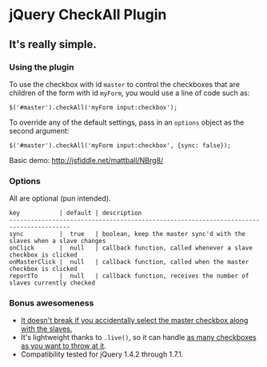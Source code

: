 # jQuery CheckAll Plugin #

## It's really simple. ##

### Using the plugin ###

To use the checkbox with id `master` to control the checkboxes that are children of the form with id `myForm`, you would use a line of code such as:

```
$('#master').checkAll('myForm input:checkbox');
```

To override any of the default settings, pass in an `options` object as the second argument:

```
$('#master').checkAll('myForm input:checkbox', {sync: false});
```
   
Basic demo: http://jsfiddle.net/mattball/NBrg8/

### Options ###

All are optional (pun intended).

```
key           | default | description
---------------------------------------------------------------------------------------
sync          |  true   | boolean, keep the master sync'd with the slaves when a slave changes
onClick       |  null   | callback function, called whenever a slave checkbox is clicked
onMasterClick |  null   | callback function, called when the master checkbox is clicked
reportTo      |  null   | callback function, receives the number of slaves currently checked
```
     
### Bonus awesomeness ###

- [It doesn't break if you accidentally select the master checkbox along with the slaves.](http://jsfiddle.net/mattball/fCEPa/)
- It's lightweight thanks to `.live()`, so it can handle [as many checkboxes as you want to throw at it](http://jsfiddle.net/mattball/ZBjUV/).
- Compatibility tested for jQuery 1.4.2 through 1.7.1.